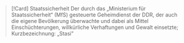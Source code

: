 >[!Card] Staatssicherheit
>Der durch das „Ministerium für Staatssicherheit“ (MfS) gesteuerte Geheimdienst der DDR, der auch die eigene Bevölkerung überwachte und dabei als Mittel Einschüchterungen, willkürliche Verhaftungen und Gewalt einsetzte; Kurzbezeichnung: „Stasi”
<!--SR:!2025-09-12,75,270-->

